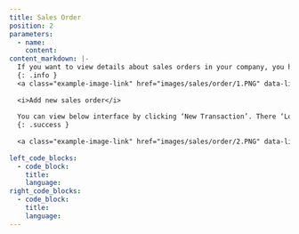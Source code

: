 ```yaml
---
title: Sales Order
position: 2
parameters:
  - name:
    content:
content_markdown: |-
  If you want to view details about sales orders in your company, you have to click ‘Sales Order’ tab. Then you can view below interface.Top of the page, you can view summary of the top ordered items, daily total sales order history, invoiced sales orders. To add new sales order, you have to click ‘New transaction’ button. 
  {: .info }
  <a class="example-image-link" href="images/sales/order/1.PNG" data-lightbox="example-1"><img class="example-image" src="images/sales/order/1.PNG" data-lightbox="example-1" alt=""></a> 
  
  <i>Add new sales order</i>
  
  You can view below interface by clicking ‘New Transaction’. There ‘Location’, ‘Customer’, ‘Salesman’ and ‘Item’ are autocompleted fields. By clicking plus mark which is behind the ‘Customer’ field, you can add new customer to the system. After filling relevant details, you have to click ‘Add’ button. Then the details will load to the table. 
  {: .success }
  
  <a class="example-image-link" href="images/sales/order/2.PNG" data-lightbox="example-1"><img class="example-image" src="images/sales/order/2.PNG" data-lightbox="example-1" alt=""></a> 
  
left_code_blocks:
  - code_block:
    title:
    language:
right_code_blocks:
  - code_block:
    title:
    language:
---
```

